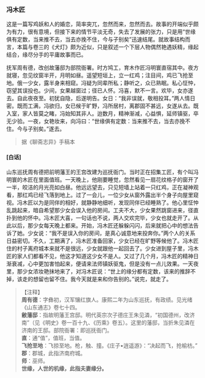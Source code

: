 <script type="text/javascript">
    var head = document.getElementsByTagName('head')[0];
    cssURL = '/public/liao.css';
    linkTag = document.createElement('link');
    linkTag.href = cssURL;
    linkTag.setAttribute('type','text/css');
    linkTag.setAttribute('rel','stylesheet');
    head.appendChild(linkTag);
</script>
### 冯木匠

这是一篇写鸡妖和人的婚恋，简率突兀，忽然而来，忽然而去。故事的开端似乎颇为有力，很有意境，但接下来的情节平淡无奇，失去了发展的张力，只是用“世缘俱有定数，当来推不去，当去亦挽不住，今与子别矣”迅速结尾。就故事结构而言，本篇与卷三的《犬灯》颇为近似，只是叙述一个下层人物偶然艳遇妖精，缘起结合，缘尽分手的平庸故事而已。

抚军周有德，改创故藩邸为部院衙署。时方鸠工，育木作匠冯明寰直宿其中。夜方就寝，忽见纹窗半开，月明如昼。遥望短垣上，立一红鸡；注目间，鸡已飞抢至地。俄一少女，露半身来相窥。冯疑为同辈所私；静听之，众已熟眠。私心怔忡，窃望其误投也。少间，女果越窗过；径已人怀。冯喜，默不一言。欢毕，女亦遂去。自此夜夜至。初犹自隐，后遂明告。女日：“我非误就，敬相投耳。”两人情日密。既而工满，冯欲归，女已候于旷野，冯所居村，离郡固不甚远，女遂从去。既入室，家人皆莫之睹，冯始知其非人。迨数月，精神渐减，心益惧，延师镇驱，卒无少验。一夜，女艳妆来，向冯曰：“世缘俱有定数：当来推不去，当去亦挽不住。今与子别矣。”遂去。

</section>

> 据《聊斋志异》手稿本

#### [白话]
<aside>

山东巡抚周有德把前明藩王的王宫改建为巡抚衙门。当时正在招集工匠，有个叫冯明寰的木匠在里面值班。一天晚上，他刚要睡觉，忽然看见一扇花纹格子的窗开了一半，皎洁的月光亮如白昼。他远远望去，只见短墙上站着一只红鸡，正在凝神观看，那红鸡已经飞落到地上。过了一会儿，一位少女从窗外露出半个身子向屋里窥视。冯木匠以为是同伴的相好，就静静地细听，发现同伴已经睡熟了。他心里怔忡乱跳起来，暗自希望那少女会误入他的房间。工夫不大，少女果然跳窗进来，径直扑到他的怀中。冯木匠大喜，一句话也不说，两人交欢完毕，少女也就走开了。从此以后，那少女每天晚上都来。开始，冯木匠还躲躲闪闪，后来就把心中的想法告诉了她。少女说：“我不是误入你的房间，是真心诚意地来投奔你。”两个人的关系日益密切。不久，工期满了，冯木匠准备回家，少女已经在旷野等候他了。冯木匠住的村子离府城本来就不是很远，少女就跟他一起回去了。少女进到屋子里，冯木匠的家人们都看不见，他这才知道这少女不是人。又过了几个月，冯木匠的精神日渐衰减，心中更加害怕起来，便请来法师镇妖驱鬼，但是没有一点儿效果。一天夜里，那少女浓妆艳抹地来了，对冯木匠说：“世上的缘分都有定数，该来的推辞不掉，该走的想留也留不住。我今天就是来和你告别的。”说完，就走了。

</aside>

> 【注释】  
<b>周有德</b>：字彝初，汉军镶红旗人。康熙二年为山东巡抚，有政绩。见光绪《山东通志》卷七十四。  
<b>敝藩邸</b>：指故明藩王宫邸。明代英宗次子德庄王朱见潾，“初国德州，改济南”（见《明史》卷一百十九、《历乘》卷五）。这里的藩邸，当折朱见潾在济南的王邸。部院衙署：即巡抚衙门。  
<b>直</b>：通“值”，值班，当值。  
<b>飞抢至地</b>：飞掠至地。枪，触、撞。《庄子•逍遥游》：“决起而飞，抢榆枋。”  
<b>郡</b>：郡城，此指济南府城。  
<b>师</b>：巫师。  
<b>世缘，人世的机缘，此指夫妻缘分。  

